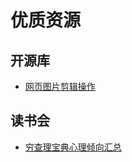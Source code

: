 # 优质资源

## 开源库

- [网页图片剪辑操作](https://github.com/nhn/tui.image-editor)

## 读书会

- [穷查理宝典心理倾向汇总](/common/source/book)
